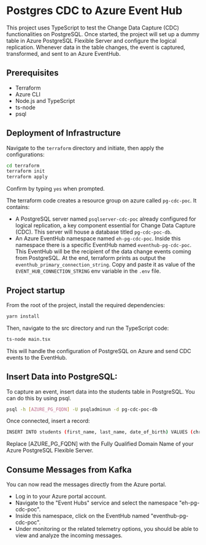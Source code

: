# Postgres CDC to Azure Event Hub
This project uses TypeScript to test the Change Data Capture (CDC) functionalities on PostgreSQL. Once started, the project will set up a dummy table in Azure PostgreSQL Flexible Server and configure the logical replication. Whenever data in the table changes, the event is captured, transformed, and sent to an Azure EventHub.

## Prerequisites
- Terraform
- Azure CLI
- Node.js and TypeScript
- ts-node
- psql

## Deployment of Infrastructure
Navigate to the `terraform` directory and initiate, then apply the configurations:

```bash
cd terraform
terraform init
terraform apply
```
Confirm by typing `yes` when prompted.

The terraform code creates a resource group on azure called `pg-cdc-poc`.
It contains:
- A PostgreSQL server named `psqlserver-cdc-poc` already configured for logical replication, a key component essential for Change Data Capture (CDC). This server will house a database titled `pg-cdc-poc-db`.
- An Azure EventHub namespace named `eh-pg-cdc-poc`.  Inside this namespace there is a specific EventHub named `eventhub-pg-cdc-poc`. This EventHub will be the recipient of the data change events coming from PostgreSQL.
At the end, terraform prints as output the `eventhub_primary_connection_string`. Copy and paste it as value of the `EVENT_HUB_CONNECTION_STRING` env variable in the `.env` file.
 
## Project startup
From the root of the project, install the required dependencies:

```bash
yarn install
```

Then, navigate to the src directory and run the TypeScript code:

```bash
ts-node main.tsx
```
This will handle the configuration of PostgreSQL on Azure and send CDC events to the EventHub.

## Insert Data into PostgreSQL:
To capture an event, insert data into the students table in PostgreSQL. You can do this by using psql.

```bash
psql -h [AZURE_PG_FQDN] -U psqladminun -d pg-cdc-poc-db
```
Once connected, insert a record:
```bash
INSERT INTO students (first_name, last_name, date_of_birth) VALUES (chr(floor(random() * (90-65+1) + 65)::int)::text || substr(md5(random()::text), 1, 5), chr(floor(random() * (90-65+1) + 65)::int)::text || substr(md5(random()::text), 1, 5), (current_date - floor(random()*365*25)::int));
```

Replace [AZURE_PG_FQDN] with the Fully Qualified Domain Name of your Azure PostgreSQL Flexible Server.

## Consume Messages from Kafka
You can now read the messages directly from the Azure portal.

- Log in to your Azure portal account.
- Navigate to the "Event Hubs" service and select the namespace "eh-pg-cdc-poc".
- Inside this namespace, click on the EventHub named "eventhub-pg-cdc-poc".
- Under monitoring or the related telemetry options, you should be able to view and analyze the incoming messages.